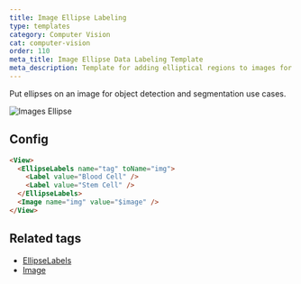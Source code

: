 ```yaml
---
title: Image Ellipse Labeling
type: templates
category: Computer Vision
cat: computer-vision
order: 110
meta_title: Image Ellipse Data Labeling Template
meta_description: Template for adding elliptical regions to images for object detection and segmentation use cases with Label Studio for your machine learning and data science projects.
---
```


Put ellipses on an image for object detection and segmentation use cases. 

<img src="/images/screens/image_ellipse.png" class="img-template-example" title="Images Ellipse" />

## Config 

```html
<View>
  <EllipseLabels name="tag" toName="img">
    <Label value="Blood Cell" />
    <Label value="Stem Cell" />
  </EllipseLabels>
  <Image name="img" value="$image" />
</View>
```

## Related tags

- [EllipseLabels](/tags/ellipselabels.html)
- [Image](/tags/image.html)